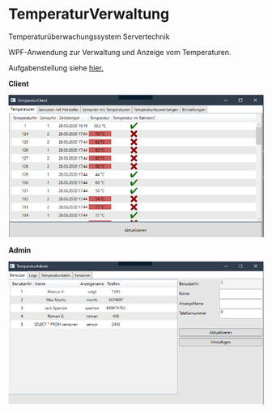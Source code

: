 # TemperaturVerwaltung
Temperaturüberwachungssystem Servertechnik

WPF-Anwendung zur Verwaltung und Anzeige vom Temperaturen.

Aufgabenstellung siehe [hier.](../master/documents/Temperaturverwaltung%20FIA18%20Aufgabe.pdf)

**Client**

![Client](https://github.com/MarcusCoding/TemperaturVerwaltung/blob/master/documents/client.png)

**Admin**

![Admin](https://github.com/MarcusCoding/TemperaturVerwaltung/blob/master/documents/admin.png)
